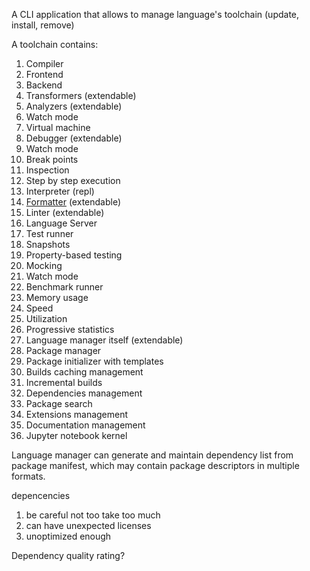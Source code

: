 A CLI application that allows to manage language's toolchain (update, install, remove)

A toolchain contains:
1. Compiler
  1. Frontend
  2. Backend
  3. Transformers (extendable)
  4. Analyzers (extendable)
  5. Watch mode
2. Virtual machine
3. Debugger (extendable)
  1. Watch mode
  2. Break points
  3. Inspection
  4. Step by step execution
4. Interpreter (repl)
5. [Formatter](https://www.reddit.com/r/ProgrammingLanguages/s/OexVaqLI1C) (extendable)
6. Linter (extendable)
7. Language Server
8. Test runner
  1. Snapshots
  2. Property-based testing
  3. Mocking
  4. Watch mode
9. Benchmark runner
  1. Memory usage
  2. Speed
  3. Utilization
  4. Progressive statistics
10. Language manager itself (extendable)
11. Package manager
  1. Package initializer with templates
  2. Builds caching management
  3. Incremental builds
  4. Dependencies management
  5. Package search
12. Extensions management
13. Documentation management
14. Jupyter notebook kernel

Language manager can generate and maintain dependency list from package manifest, which may contain package descriptors in multiple formats.

depencencies
1. be careful not too take too much
2. can have unexpected licenses
3. unoptimized enough

Dependency quality rating?